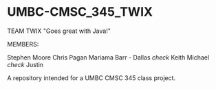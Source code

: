 UMBC-CMSC_345_TWIX
==================
TEAM TWIX
"Goes great with Java!"

MEMBERS:

Stephen Moore
Chris Pagan
Mariama Barr - Dallas *check*
Keith
Michael *check*
Justin

A repository intended for a UMBC CMSC 345 class project.
